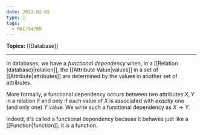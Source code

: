 ```yaml
---
date: 2023-02-05
type: 🧠
tags:
  - MAC/S4/BD
---
```


**Topics:** [[Database]]

---

In databases, we have a _functional dependency_ when, in a [[Relation (database)|relation]], the [[Attribute Value|values]] in a set of [[Attribute|attributes]] are determined by the values in another set of attributes.

More formally, a functional dependency occurs between two attributes $X, Y$ in a relation if and only if each value of $X$ is associated with _exactly_ one (and only one) $Y$ value. We write such a functional dependency as $X \to Y$.

Indeed, it's called a functional dependency because it behaves just like a [[Function|function]]; it _is_ a function.
